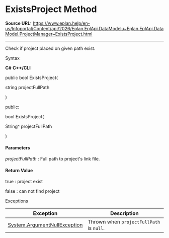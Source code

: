 # ExistsProject Method

**Source URL:** https://www.eplan.help/en-us/Infoportal/Content/api/2026/Eplan.EplApi.DataModelu~Eplan.EplApi.DataModel.ProjectManager~ExistsProject.html

---

Check if project placed on given path exist.

Syntax

**C#**
**C++/CLI**


public bool ExistsProject( 

   string projectFullPath

)

public:

bool ExistsProject( 

   String^ projectFullPath

)


#### Parameters

*projectFullPath*
:   Full path to project's link file.

#### Return Value

true : project exist

false : can not find project

Exceptions

| Exception | Description |
| --- | --- |
| [System.ArgumentNullException](#) | Thrown when `projectFullPath` is `null`. |
